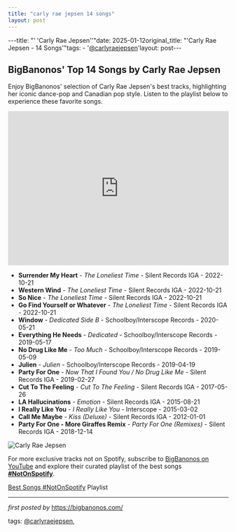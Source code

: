 ```yaml
---
title: "carly rae jepsen 14 songs"
layout: post
---
```

---title: "' 'Carly Rae Jepsen''"date: 2025-01-12original_title: "'Carly Rae Jepsen - 14 Songs'"tags:  - '[@carlyraejepsen](/tags/carlyraejepsen/)'layout: post---<h2>BigBanonos' Top 14 Songs by Carly Rae Jepsen</h2> <!-- Search Description --><p>Enjoy BigBanonos' selection of Carly Rae Jepsen's best tracks, highlighting her iconic dance-pop and Canadian pop style. Listen to the playlist below to experience these favorite songs.</p> <!-- Spotify Playlist Embed --><iframe src="https://open.spotify.com/embed/playlist/4lLkKL6wstm6dELU19LV1z?utm_source=generator" width="100%" height="352" frameBorder="0" allowfullscreen="" allow="autoplay; clipboard-write; encrypted-media; fullscreen; picture-in-picture" loading="lazy"></iframe> <!-- Song Listings --><ul> <li><strong>Surrender My Heart</strong> - <em>The Loneliest Time</em> - Silent Records IGA - 2022-10-21</li> <li><strong>Western Wind</strong> - <em>The Loneliest Time</em> - Silent Records IGA - 2022-10-21</li> <li><strong>So Nice</strong> - <em>The Loneliest Time</em> - Silent Records IGA - 2022-10-21</li> <li><strong>Go Find Yourself or Whatever</strong> - <em>The Loneliest Time</em> - Silent Records IGA - 2022-10-21</li> <li><strong>Window</strong> - <em>Dedicated Side B</em> - Schoolboy/Interscope Records - 2020-05-21</li> <li><strong>Everything He Needs</strong> - <em>Dedicated</em> - Schoolboy/Interscope Records - 2019-05-17</li> <li><strong>No Drug Like Me</strong> - <em>Too Much</em> - Schoolboy/Interscope Records - 2019-05-09</li> <li><strong>Julien</strong> - <em>Julien</em> - Schoolboy/Interscope Records - 2019-04-19</li> <li><strong>Party For One</strong> - <em>Now That I Found You / No Drug Like Me</em> - Silent Records IGA - 2019-02-27</li> <li><strong>Cut To The Feeling</strong> - <em>Cut To The Feeling</em> - Silent Records IGA - 2017-05-26</li> <li><strong>LA Hallucinations</strong> - <em>Emotion</em> - Silent Records IGA - 2015-08-21</li> <li><strong>I Really Like You</strong> - <em>I Really Like You</em> - Interscope - 2015-03-02</li> <li><strong>Call Me Maybe</strong> - <em>Kiss (Deluxe)</em> - Silent Records IGA - 2012-01-01</li> <li><strong>Party For One - More Giraffes Remix</strong> - <em>Party For One (Remixes)</em> - Silent Records IGA - 2018-12-14</li></ul> <!-- Image --><img src="https://assets.vogue.com/photos/6357ed64b52062f17e0e331d/4:3/w_4379,h_3284,c_limit/CRJ_DSP_EXCLUSIVE_BACKUP.jpg" alt="Carly Rae Jepsen"/><!--Subscribe and Playlist Links--><div>    <p>For more exclusive tracks not on Spotify, subscribe to <a href="https://www.youtube.com/[@BigBanonos](/tags/BigBanonos/)" target="_blank">BigBanonos on YouTube</a> and explore their curated playlist of the best songs <strong>[#NotOnSpotify](/tags/NotOnSpotify/)</strong>.</p>    <p><a href="https://www.youtube.com/playlist?list=PLtuNtuTatqI0kFahUCbtbfenC_ET5O_tr" target="_blank">Best Songs [#NotOnSpotify](/tags/NotOnSpotify/) Playlist<br /></a></p></div><hr /><p><em>first posted by</em> <a href="https://bigbanonos.com/" rel="noopener" target="_new">https://bigbanonos.com/</a></p><p>tags: [@carlyraejepsen](/tags/carlyraejepsen/),</p>